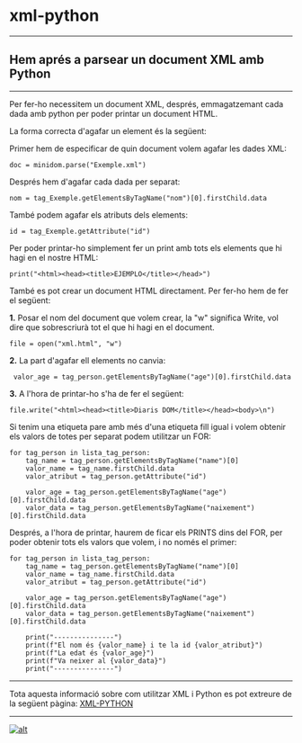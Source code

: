 # xml-python
---
## Hem aprés a parsear un document XML amb Python
---
Per fer-ho necessitem un document XML, després, emmagatzemant cada dada amb python per poder printar un document HTML.

La forma correcta d'agafar un element és la següent:

Primer hem de especificar de quin document volem agafar les dades XML:
```
doc = minidom.parse("Exemple.xml")
```
Després hem d'agafar cada dada per separat:
```
nom = tag_Exemple.getElementsByTagName("nom")[0].firstChild.data
```
També podem agafar els atributs dels elements:
```
id = tag_Exemple.getAttribute("id")
```
Per poder printar-ho simplement fer un print amb tots els elements que hi hagi en el nostre HTML:
```
print("<html><head><title>EJEMPLO</title></head>")
```
També es pot crear un document HTML directament. Per fer-ho hem de fer el següent:

**1.** Posar el nom del document que volem crear, la "w" significa Write, vol dire que sobrescriurà tot el que hi hagi en el document.
```
file = open("xml.html", "w")
```
**2.** La part d'agafar ell elements no canvia:
```
 valor_age = tag_person.getElementsByTagName("age")[0].firstChild.data
```
**3.** A l'hora de printar-ho s'ha de fer el següent:
```
file.write("<html><head><title>Diaris DOM</title></head><body>\n")
```
Si tenim una etiqueta pare amb més d'una etiqueta fill igual i volem obtenir els valors de totes per separat podem utilitzar un FOR:
```
for tag_person in lista_tag_person:
    tag_name = tag_person.getElementsByTagName("name")[0]
    valor_name = tag_name.firstChild.data
    valor_atribut = tag_person.getAttribute("id")

    valor_age = tag_person.getElementsByTagName("age")[0].firstChild.data
    valor_data = tag_person.getElementsByTagName("naixement")[0].firstChild.data
```
Després, a l'hora de printar, haurem de ficar els PRINTS dins del FOR, per poder obtenir tots els valors que volem, i no només el primer:
```
for tag_person in lista_tag_person:
    tag_name = tag_person.getElementsByTagName("name")[0]
    valor_name = tag_name.firstChild.data
    valor_atribut = tag_person.getAttribute("id")

    valor_age = tag_person.getElementsByTagName("age")[0].firstChild.data
    valor_data = tag_person.getElementsByTagName("naixement")[0].firstChild.data

    print("---------------")
    print(f"El nom és {valor_name} i te la id {valor_atribut}")
    print(f"La edat és {valor_age}")
    print(f"Va neixer al {valor_data}")
    print("---------------")
```
---
Tota aquesta informació sobre com utilitzar XML i Python es pot extreure de la següent pàgina:
[XML-PYTHON](https://github.com/jmirinformatica/1asixdaw-m04/tree/main/python/xml-dom-parser)

---
[![alt](https://www.icomem.es/imagenes/tinymce/bot%C3%B3n-m%C3%A1s-informaci%C3%B3n.png)](https://github.com/jmirinformatica/1asixdaw-m04/tree/main/python/xml-dom-parser)
